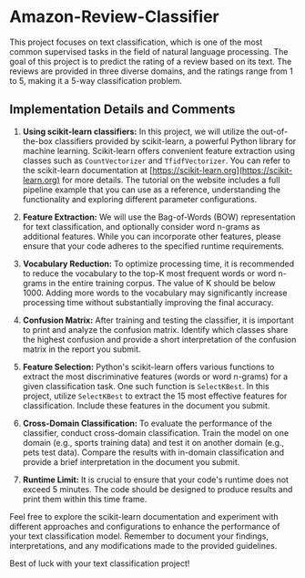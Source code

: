 # Amazon-Review-Classifier

This project focuses on text classification, which is one of the most common supervised tasks in the field of natural language processing. The goal of this project is to predict the rating of a review based on its text. The reviews are provided in three diverse domains, and the ratings range from 1 to 5, making it a 5-way classification problem.

## Implementation Details and Comments

1. **Using scikit-learn classifiers:** In this project, we will utilize the out-of-the-box classifiers provided by scikit-learn, a powerful Python library for machine learning. Scikit-learn offers convenient feature extraction using classes such as `CountVectorizer` and `TfidfVectorizer`. You can refer to the scikit-learn documentation at [https://scikit-learn.org](https://scikit-learn.org) for more details. The tutorial on the website includes a full pipeline example that you can use as a reference, understanding the functionality and exploring different parameter configurations.

2. **Feature Extraction:** We will use the Bag-of-Words (BOW) representation for text classification, and optionally consider word n-grams as additional features. While you can incorporate other features, please ensure that your code adheres to the specified runtime requirements.

3. **Vocabulary Reduction:** To optimize processing time, it is recommended to reduce the vocabulary to the top-K most frequent words or word n-grams in the entire training corpus. The value of K should be below 1000. Adding more words to the vocabulary may significantly increase processing time without substantially improving the final accuracy.

4. **Confusion Matrix:** After training and testing the classifier, it is important to print and analyze the confusion matrix. Identify which classes share the highest confusion and provide a short interpretation of the confusion matrix in the report you submit.

5. **Feature Selection:** Python's scikit-learn offers various functions to extract the most discriminative features (words or word n-grams) for a given classification task. One such function is `SelectKBest`. In this project, utilize `SelectKBest` to extract the 15 most effective features for classification. Include these features in the document you submit.

6. **Cross-Domain Classification:** To evaluate the performance of the classifier, conduct cross-domain classification. Train the model on one domain (e.g., sports training data) and test it on another domain (e.g., pets test data). Compare the results with in-domain classification and provide a brief interpretation in the document you submit.

7. **Runtime Limit:** It is crucial to ensure that your code's runtime does not exceed 5 minutes. The code should be designed to produce results and print them within this time frame.

Feel free to explore the scikit-learn documentation and experiment with different approaches and configurations to enhance the performance of your text classification model. Remember to document your findings, interpretations, and any modifications made to the provided guidelines.

Best of luck with your text classification project!

